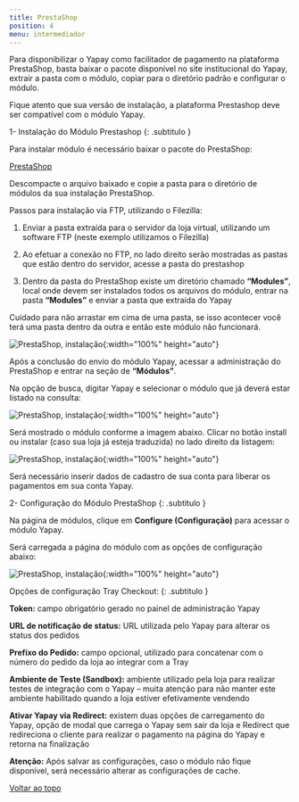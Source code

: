 ```yaml
---
title: PrestaShop
position: 4
menu: intermediador
---
```


Para disponibilizar o Yapay como facilitador de pagamento na plataforma PrestaShop, basta baixar o pacote disponível no site institucional do Yapay, extrair a pasta com o módulo, copiar para o diretório padrão e configurar o módulo.

Fique atento que sua versão de instalação, a plataforma Prestashop deve ser compatível com o módulo Yapay.

1- Instalação do Módulo Prestashop
{: .subtitulo }

Para instalar módulo é necessário baixar o pacote do PrestaShop:

<a href="http://integracao.traycheckout.com.br/documentacao/download/yapay/woocommerce/yapay_prestashop-1.0.0.zip" class="btn  btn-default btn-wide btn-call-to-action btnMagento"><i class="fa fa-arrow-circle-down" aria-hidden="true"></i>PrestaShop</a>

Descompacte o arquivo baixado e copie a pasta para o diretório de módulos da sua instalação PrestaShop.

Passos para instalação via FTP, utilizando o Filezilla:

1. Enviar a pasta extraída para o servidor da loja virtual, utilizando um software FTP (neste exemplo utilizamos o Filezilla)

2. Ao efetuar a conexão no FTP, no lado direito serão mostradas as pastas que estão dentro do servidor, acesse a pasta do prestashop

3. Dentro da pasta do PrestaShop existe um diretório chamado **“Modules”**, local onde devem ser instalados todos os arquivos do módulo, entrar na pasta **“Modules”** e enviar a pasta que extraída do Yapay

Cuidado para não arrastar em cima de uma pasta, se isso acontecer você terá uma pasta dentro da outra e então este módulo não funcionará.

![PrestaShop, instalação](/images/intermediador/conteudo/install_prestashop_1.png "PrestaShop, instalação"){:width="100%" height="auto"}

Após a conclusão do envio do módulo Yapay, acessar a administração do PrestaShop e entrar na seção de **“Módulos”**.

Na opção de busca, digitar Yapay e selecionar o módulo que já deverá estar listado na consulta:

![PrestaShop, instalação](/images/intermediador/conteudo/install_prestashop_2.png "PrestaShop, instalação"){:width="100%" height="auto"}

Será mostrado o módulo conforme a imagem abaixo. Clicar no botão install ou instalar (caso sua loja já esteja traduzida) no lado direito da listagem:

![PrestaShop, instalação](/images/intermediador/conteudo/install_prestashop_3.png "PrestaShop, instalação"){:width="100%" height="auto"}

Será necessário inserir dados de cadastro de sua conta para liberar os pagamentos em sua conta Yapay.

2- Configuração do Módulo PrestaShop
{: .subtitulo }

Na página de módulos, clique em **Configure (Configuração)** para acessar o módulo Yapay.

Será carregada a página do módulo com as opções de configuração abaixo:

![PrestaShop, instalação](/images/intermediador/conteudo/install_prestashop_4.png "PrestaShop, instalação"){:width="100%" height="auto"}


Opções de configuração Tray Checkout:
{: .subtitulo }

**Token:** campo obrigatório gerado no painel de administração Yapay

**URL de notificação de status:** URL utilizada pelo Yapay para alterar os status dos pedidos

**Prefixo do Pedido:** campo opcional, utilizado para concatenar com o número do pedido da loja ao integrar com a Tray

**Ambiente de Teste (Sandbox):** ambiente utilizado pela loja para realizar testes de integração com o Yapay – muita atenção para não manter este ambiente habilitado quando a loja estiver efetivamente vendendo

**Ativar Yapay via Redirect:** existem duas opções de carregamento do Yapay, opção de modal que carrega o Yapay sem sair da loja e Redirect que redireciona o cliente para realizar o pagamento na página do Yapay e retorna na finalização

**Atenção:** Após salvar as configurações, caso o módulo não fique disponível, será necessário alterar as configurações de cache.





<div class="voltar-ao-topo"><a href="#"><i class="fa fa-arrow-up" aria-hidden="true"></i>Voltar ao topo</a></div>